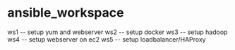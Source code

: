 # ansible_workspace

ws1 -- setup yum and webserver
ws2 -- setup docker
ws3 -- setup hadoop
ws4 -- setup webserver on ec2
ws5 -- setup loadbalancer/HAProxy
